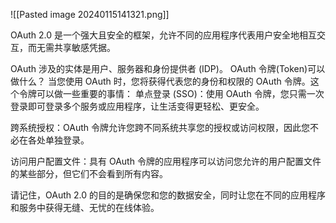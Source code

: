 
![[Pasted image 20240115141321.png]]

OAuth 2.0 是一个强大且安全的框架，允许不同的应用程序代表用户安全地相互交互，而无需共享敏感凭据。 

OAuth 涉及的实体是用户、服务器和身份提供者 (IDP)。 OAuth 令牌(Token)可以做什么？ 当您使用 OAuth 时，您将获得代表您的身份和权限的 OAuth 令牌。这个令牌可以做一些重要的事情： 单点登录 (SSO)：使用 OAuth 令牌，您只需一次登录即可登录多个服务或应用程序，让生活变得更轻松、更安全。 

跨系统授权：OAuth 令牌允许您跨不同系统共享您的授权或访问权限，因此您不必在各处单独登录。 

访问用户配置文件：具有 OAuth 令牌的应用程序可以访问您允许的用户配置文件的某些部分，但它们不会看到所有内容。 

请记住，OAuth 2.0 的目的是确保您和您的数据安全，同时让您在不同的应用程序和服务中获得无缝、无忧的在线体验。